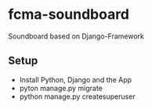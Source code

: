 # fcma-soundboard
Soundboard based on Django-Framework

## Setup

- Install Python, Django and the App
- pyton manage.py migrate
- python manage.py createsuperuser
